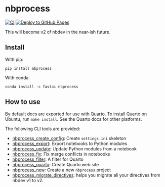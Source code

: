 nbprocess
================

<!-- WARNING: THIS FILE WAS AUTOGENERATED! DO NOT EDIT! -->

[![CI](https://github.com/fastai/nbprocess/actions/workflows/test.yaml/badge.svg)](https://github.com/fastai/nbprocess/actions/workflows/test.yaml)
[![Deploy to GitHub
Pages](https://github.com/fastai/nbprocess/actions/workflows/deploy.yaml/badge.svg)](https://github.com/fastai/nbprocess/actions/workflows/deploy.yaml)

This will become v2 of nbdev in the near-ish future.

## Install

With pip:

    pip install nbprocess

With conda:

    conda install -c fastai nbprocess

## How to use

By default docs are exported for use with [Quarto](https://quarto.org/).
To install Quarto on Ubuntu, run `make install`. See the Quarto docs for
other platforms.

The following CLI tools are provided:

-   [nbprocess_create_config](https://nbprocess.fast.ai/read#nbprocess_create_config):
    Create `settings.ini` skeleton
-   [nbprocess_export](https://nbprocess.fast.ai/doclinks#nbprocess_export):
    Export notebooks to Python modules
-   [nbprocess_update](https://nbprocess.fast.ai/sync#nbprocess_update):
    Update Python modules from a notebook
-   [nbprocess_fix](https://nbprocess.fast.ai/merge#nbprocess_fix): Fix
    merge conflicts in notebooks
-   [nbprocess_filter](https://nbprocess.fast.ai/cli#nbprocess_filter):
    A filter for Quarto
-   [nbprocess_quarto](https://nbprocess.fast.ai/cli#nbprocess_quarto):
    Create Quarto web site
-   [nbprocess_new](https://nbprocess.fast.ai/cli#nbprocess_new): Create
    a new `nbprocess` project
-   [nbprocess_migrate_directives](https://nbprocess.fast.ai/migrate#nbprocess_migrate_directives):
    helps you migrate all your directives from nbdev v1 to v2.
